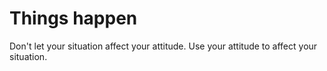 # Things happen

Don't let your situation affect your attitude. Use your attitude to affect your situation.
